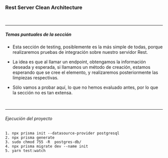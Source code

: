 ### Rest Server Clean Architecture

<br/>

---

##### Temas puntuales de la sección

- Esta sección de testing, posiblemente es la más simple de todas,
  porque realizaremos pruebas de integración sobre nuestro servidor Rest.

- La idea es que al llamar un endpoint, obtengamos la información deseada y esperada,
  si llamamos un método de creación, estamos esperando que se cree el elemento,
  y realizaremos posteriormente las limpiezas respectivas.

- Sólo vamos a probar aquí, lo que no hemos evaluado antes,
  por lo que la sección no es tan extensa.

<br/>

---

###### Ejecución del proyecto

    1. npx prisma init --datasource-provider postgresql
    2. npx prisma generate
    3. sudo chmod 755 -R  postgres-db/
    4. npx prisma migrate dev --name init
    5. yarn test:watch
